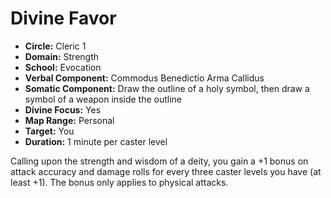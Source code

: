 # Divine Favor

- **Circle:** Cleric 1
- **Domain:** Strength
- **School:** Evocation
- **Verbal Component:** Commodus Benedictio Arma Callidus
- **Somatic Component:** Draw the outline of a holy symbol, then draw a symbol of a weapon inside the outline
- **Divine Focus:** Yes
- **Map Range:** Personal
- **Target:** You
- **Duration:** 1 minute per caster level

Calling upon the strength and wisdom of a deity, you gain a +1 bonus on attack accuracy and damage rolls for every three caster levels you have (at least +1). The bonus only applies to physical attacks.
